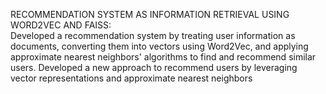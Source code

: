 RECOMMENDATION SYSTEM AS INFORMATION RETRIEVAL USING WORD2VEC AND FAISS:  
Developed a recommendation system by treating user information as documents, converting them into 
vectors using Word2Vec, and applying approximate nearest neighbors' algorithms to find and 
recommend similar users. Developed a new approach to recommend users by leveraging vector 
representations and approximate nearest neighbors 
